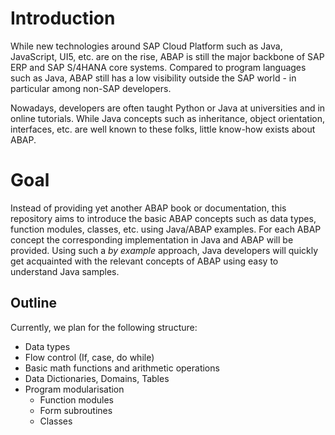 # Introduction

While new technologies around SAP Cloud Platform such as Java, JavaScript, UI5, etc. are on the rise, ABAP is still the major backbone of SAP ERP and SAP S/4HANA core systems. Compared to program languages such as Java, ABAP still has a low visibility outside the SAP world - in particular among non-SAP developers. 

Nowadays, developers are often taught Python or Java at universities and in online tutorials. While Java concepts such as inheritance, object orientation, interfaces, etc. are well known to these folks, little know-how exists about ABAP. 

# Goal

Instead of providing yet another ABAP book or documentation, this repository aims to introduce the basic ABAP concepts such as data types, function modules, classes, etc. using Java/ABAP examples. For each ABAP concept the corresponding implementation in Java and ABAP will be provided. Using such a *by example* approach, Java developers will quickly get acquainted with the relevant concepts of ABAP using easy to understand Java samples. 


## Outline

Currently, we plan for the following structure:

* Data types
* Flow control (If, case, do while)
* Basic math functions and arithmetic operations
* Data Dictionaries, Domains, Tables
* Program modularisation
  * Function modules
  * Form subroutines
  * Classes
